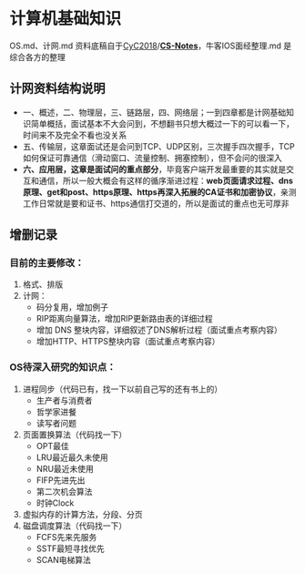 # 计算机基础知识

OS.md、计网.md 资料底稿自于[CyC2018](https://github.com/CyC2018)/**[CS-Notes](https://github.com/CyC2018/CS-Notes)**，牛客IOS面经整理.md 是综合各方的整理

## 计网资料结构说明

- 一、概述，二、物理层，三、链路层，四、网络层；一到四章都是计网基础知识简单概括，面试基本不大会问到，不想翻书只想大概过一下的可以看一下，时间来不及完全不看也没关系
- 五、传输层，这章面试还是会问到TCP、UDP区别，三次握手四次握手，TCP如何保证可靠通信（滑动窗口、流量控制、拥塞控制），但不会问的很深入
- **六、应用层，这章是面试问的重点部分**，毕竟客户端开发最重要的其实就是交互和通信，所以一般大概会有这样的循序渐进过程：**web页面请求过程、dns原理、get和post、https原理、https再深入拓展的CA证书和加密协议**，亲测工作日常就是要和证书、https通信打交道的，所以是面试的重点也无可厚非



## 增删记录

### 目前的主要修改：

1. 格式、排版
2. 计网：
   - 码分复用，增加例子
   - RIP距离向量算法，增加RIP更新路由表的详细过程
   - 增加 DNS 整块内容，详细叙述了DNS解析过程（面试重点考察内容）
   - 增加HTTP、HTTPS整块内容（面试重点考察内容）

### OS待深入研究的知识点：

1. 进程同步（代码已有，找一下以前自己写的还有书上的）
   - 生产者与消费者
   - 哲学家进餐
   - 读写者问题
2. 页面置换算法（代码找一下）
   - OPT最佳
   - LRU最近最久未使用
   - NRU最近未使用
   - FIFP先进先出
   - 第二次机会算法
   - 时钟Clock
3. 虚拟内存的计算方法，分段、分页
4. 磁盘调度算法（代码找一下）
   - FCFS先来先服务
   - SSTF最短寻找优先
   - SCAN电梯算法


